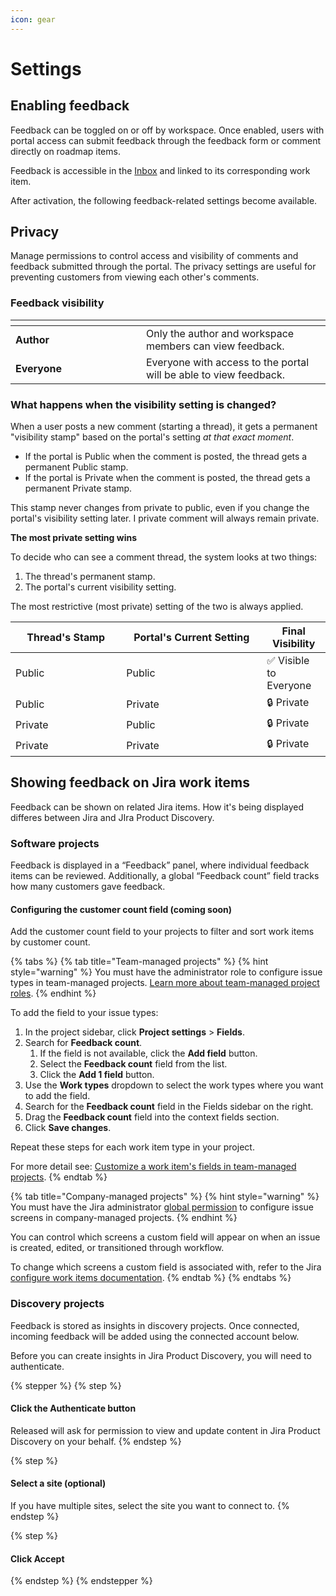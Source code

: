 ```yaml
---
icon: gear
---
```


# Settings

## Enabling feedback

Feedback can be toggled on or off by workspace. Once enabled, users with portal access can submit feedback through the feedback form or comment directly on roadmap items.

Feedback is accessible in the [Inbox](inbox.md) and linked to its corresponding work item.&#x20;

After activation, the following feedback-related settings become available.

## Privacy

Manage permissions to control access and visibility of comments and feedback submitted through the portal. The privacy settings are useful for preventing customers from viewing each other's comments.

### Feedback visibility

<table data-header-hidden><thead><tr><th width="192.984375"></th><th></th></tr></thead><tbody><tr><td><strong>Author</strong></td><td>Only the author and workspace members can view feedback.</td></tr><tr><td><strong>Everyone</strong></td><td>Everyone with access to the portal will be able to view feedback.</td></tr></tbody></table>

### What happens when the visibility setting is changed?

When a user posts a new comment (starting a thread), it gets a permanent "visibility stamp" based on the portal's setting _at that exact moment_.

* If the portal is Public when the comment is posted, the thread gets a permanent Public stamp.
* If the portal is Private when the comment is posted, the thread gets a permanent Private stamp.

This stamp never changes from private to public, even if you change the portal's visibility setting later. I private comment will always remain private.&#x20;

**The most private setting wins**

To decide who can see a comment thread, the system looks at two things:

1. The thread's permanent stamp.
2. The portal's current visibility setting.

The most restrictive (most private) setting of the two is always applied.

<table><thead><tr><th width="161.265625">Thread's Stamp</th><th width="209.00390625">Portal's Current Setting</th><th>Final Visibility</th></tr></thead><tbody><tr><td>Public</td><td>Public</td><td>✅ Visible to Everyone</td></tr><tr><td>Public</td><td>Private</td><td>🔒 Private </td></tr><tr><td>Private</td><td>Public</td><td>🔒 Private </td></tr><tr><td>Private</td><td>Private</td><td>🔒 Private </td></tr></tbody></table>

## Showing feedback on Jira work items

Feedback can be shown on related Jira items. How it's being displayed differes between Jira and JIra Product Discovery.&#x20;

### Software projects

Feedback is displayed in a “Feedback” panel, where individual feedback items can be reviewed. Additionally, a global “Feedback count” field tracks how many customers gave feedback.&#x20;

#### Configuring the customer count field (coming soon)

Add the customer count field to your projects to filter and sort work items by customer count.

{% tabs %}
{% tab title="Team-managed projects" %}
{% hint style="warning" %}
You must have the administrator role to configure issue types in team-managed projects. [Learn more about team-managed project roles](https://confluence.atlassian.com/jirasoftwarecloud/manage-how-people-access-your-next-gen-project-982321983.html).
{% endhint %}

To add the field to your issue types:

1. In the project sidebar, click **Project settings** > **Fields**.
2. Search for **Feedback count**.&#x20;
   1. If the field is not available, click the **Add field** button.
   2. Select the **Feedback count** field from the list.
   3. Click the **Add 1 field** button.
3. Use the **Work types** dropdown to select the work types where you want to add the field.
4. Search for the **Feedback count** field in the Fields sidebar on the right.
5. Drag the **Feedback count** field into the context fields section.&#x20;
6. Click **Save changes**.

Repeat these steps for each work item type in your project.&#x20;

For more detail see: [Customize a work item's fields in team-managed projects](https://support.atlassian.com/jira-software-cloud/docs/customize-an-issues-fields-in-team-managed-projects/).&#x20;
{% endtab %}

{% tab title="Company-managed projects" %}
{% hint style="warning" %}
You must have the Jira administrator [global permission](https://confluence.atlassian.com/adminjiracloud/managing-global-permissions-776636359.html) to configure issue screens in company-managed projects.
{% endhint %}

You can control which screens a custom field will appear on when an issue is created, edited, or transitioned through workflow.&#x20;

To change which screens a custom field is associated with, refer to the Jira [configure work items documentation](https://support.atlassian.com/jira-cloud-administration/docs/configure-issues-to-track-individual-pieces-of-work/).&#x20;
{% endtab %}
{% endtabs %}

### Discovery projects

Feedback is stored as insights in discovery projects. Once connected, incoming feedback will be added using the connected account below.

Before you can create insights in Jira Product Discovery, you will need to authenticate.&#x20;

{% stepper %}
{% step %}
#### Click the **Authenticate** button

Released will ask for permission to view and update content in Jira Product Discovery on your behalf.&#x20;
{% endstep %}

{% step %}
#### Select a site (optional)

If you have multiple sites, select the site you want to connect to.&#x20;
{% endstep %}

{% step %}
#### Click **Accept**
{% endstep %}
{% endstepper %}

